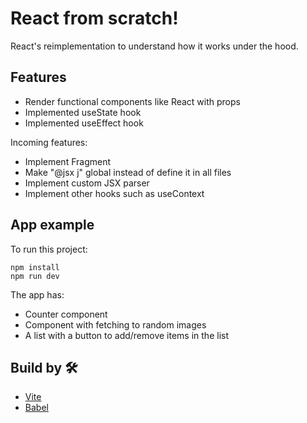 # React from scratch!

React's reimplementation to understand how it works under the hood. 

## Features
* Render functional components like React with props
* Implemented useState hook
* Implemented useEffect hook

Incoming features:
* Implement Fragment
* Make "@jsx j" global instead of define it in all files 
* Implement custom JSX parser
* Implement other hooks such as useContext

## App example

To run this project:
```
npm install
npm run dev
``` 

The app has:
* Counter component
* Component with fetching to random images
* A list with a button to add/remove items in the list
 

## Build by 🛠️

* [Vite](https://vitejs.dev/)
* [Babel](https://babeljs.io/)
